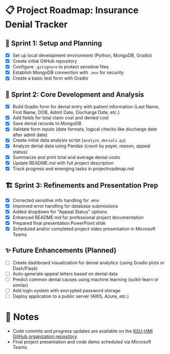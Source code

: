 # 📋 Project Roadmap: Insurance Denial Tracker

## 🏁 Sprint 1: Setup and Planning
- [x] Set up local development environment (Python, MongoDB, Gradio)
- [x] Create initial GitHub repository
- [x] Configure `.gitignore` to protect sensitive files
- [x] Establish MongoDB connection with `.env` for security
- [x] Create a basic test form with Gradio

## 🚀 Sprint 2: Core Development and Analysis
- [x] Build Gradio form for denial entry with patient information (Last Name, First Name, DOB, Admit Date, Discharge Date, etc.)
- [x] Add fields for total claim cost and denied cost
- [x] Save denial records to MongoDB
- [x] Validate form inputs (date formats, logical checks like discharge date after admit date)
- [x] Create initial data analysis script (`analyze_denials.py`)
- [x] Analyze denial data using Pandas (count by payer, reason, appeal status)
- [x] Summarize and print total and average denial costs
- [x] Update README.md with full project description
- [x] Track progress and emerging tasks in projectroadmap.md

## 🏗️ Sprint 3: Refinements and Presentation Prep
- [x] Corrected sensitive info handling for .env
- [x] Improved error handling for database submissions
- [x] Added dropdown for "Appeal Status" options
- [x] Enhanced README.md for professional project documentation
- [x] Prepared final presentation PowerPoint slide
- [x] Scheduled and/or completed project video presentation in Microsoft Teams

## ✨ Future Enhancements (Planned)
- [ ] Create dashboard visualization for denial analytics (using Gradio plots or Dash/Flask)
- [ ] Auto-generate appeal letters based on denial data
- [ ] Predict common denial causes using machine learning (scikit-learn or similar)
- [ ] Add login system with encrypted password storage
- [ ] Deploy application to a public server (AWS, Azure, etc.)

# 📌 Notes
- Code commits and progress updates are available on the [KSU-HMI GitHub organization repository](https://github.com/ksu-hmi/insurance-denial-tracker).
- Final project presentation and code demo scheduled via Microsoft Teams.




